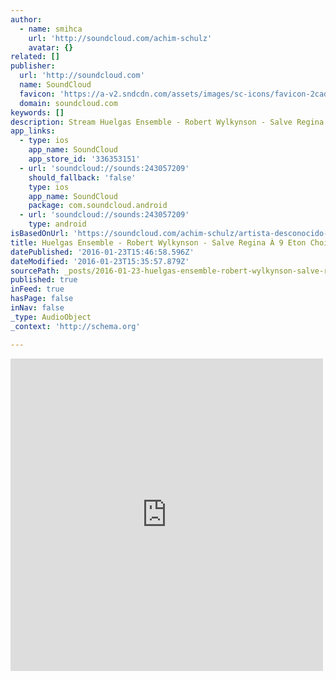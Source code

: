 ```yaml
---
author:
  - name: smihca
    url: 'http://soundcloud.com/achim-schulz'
    avatar: {}
related: []
publisher:
  url: 'http://soundcloud.com'
  name: SoundCloud
  favicon: 'https://a-v2.sndcdn.com/assets/images/sc-icons/favicon-2cadd14b.ico'
  domain: soundcloud.com
keywords: []
description: Stream Huelgas Ensemble - Robert Wylkynson - Salve Regina À 9 Eton Choirbook by smihca from desktop or your mobile device
app_links:
  - type: ios
    app_name: SoundCloud
    app_store_id: '336353151'
  - url: 'soundcloud://sounds:243057209'
    should_fallback: 'false'
    type: ios
    app_name: SoundCloud
    package: com.soundcloud.android
  - url: 'soundcloud://sounds:243057209'
    type: android
isBasedOnUrl: 'https://soundcloud.com/achim-schulz/artista-desconocido-robert-wylkynson-salve-regina-a-9'
title: Huelgas Ensemble - Robert Wylkynson - Salve Regina À 9 Eton Choirbook by smihca
datePublished: '2016-01-23T15:46:58.596Z'
dateModified: '2016-01-23T15:35:57.879Z'
sourcePath: _posts/2016-01-23-huelgas-ensemble-robert-wylkynson-salve-regina-a-9-eton.md
published: true
inFeed: true
hasPage: false
inNav: false
_type: AudioObject
_context: 'http://schema.org'

---
```

<iframe src="https://cdn.embedly.com/widgets/media.html?src=https%3A%2F%2Fw.soundcloud.com%2Fplayer%2F%3Fvisual%3Dtrue%26url%3Dhttp%253A%252F%252Fapi.soundcloud.com%252Ftracks%252F243057209%26show_artwork%3Dtrue&amp;url=https%3A%2F%2Fsoundcloud.com%2Fachim-schulz%2Fartista-desconocido-robert-wylkynson-salve-regina-a-9&amp;image=http%3A%2F%2Fi1.sndcdn.com%2Fartworks-000144001021-txyzty-t500x500.jpg&amp;key=b7d04c9b404c499eba89ee7072e1c4f7&amp;type=text%2Fhtml&amp;schema=soundcloud" width="500" height="500" scrolling="no" frameborder="0" allowfullscreen="allowfullscreen" style=""></iframe>